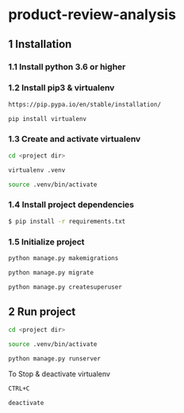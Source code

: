 # product-review-analysis

## 1 Installation

### 1.1 Install python 3.6 or higher


### 1.2 Install pip3 & virtualenv

```bash
https://pip.pypa.io/en/stable/installation/
```

```bash
pip install virtualenv
```

### 1.3 Create and activate virtualenv

```bash
cd <project dir>

virtualenv .venv

source .venv/bin/activate
```

### 1.4 Install project dependencies

```bash
$ pip install -r requirements.txt
```

### 1.5 Initialize project

```bash
python manage.py makemigrations

python manage.py migrate

python manage.py createsuperuser
```

## 2 Run project

```bash
cd <project dir>

source .venv/bin/activate

python manage.py runserver
```

To Stop & deactivate virtualenv

```bash
CTRL+C

deactivate
```




